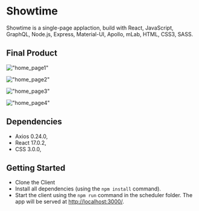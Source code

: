 # Showtime

Showtime is a single-page applaction, build with React, JavaScript, GraphQL, Node.js, Express, Material-UI, Apollo, mLab, HTML, CSS3, SASS.

## Final Product


!["home_page1"]()

!["home_page2"]()

!["home_page3"]()

!["home_page4"]()

## Dependencies

- Axios 0.24.0,
- React 17.0.2,
- CSS 3.0.0,


## Getting Started

- Clone the Client
- Install all dependencies (using the `npm install` command).
- Start the client using the `npm run` command in the scheduler folder. The app will be served at <http://localhost:3000/>.

